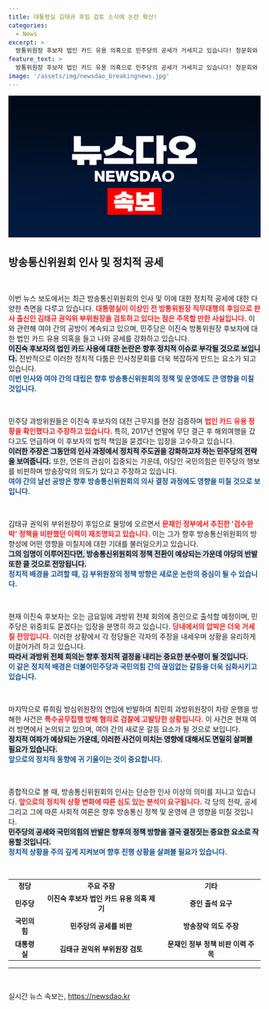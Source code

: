 ```yaml
---
title: 대통령실 김태규 후임 검토 소식에 논란 확산!
categories:
  - News
excerpt: >
  방통위원장 후보자 법인 카드 유용 의혹으로 민주당의 공세가 거세지고 있습니다! 청문회와 현장 검증을 통해 진실을 밝히겠다는 이들의 의도, 그리고 후임 인사 소식까지 아찔한 정치전쟁의 한가운데에 놓인 방송통신위원회 이야기, 클릭하면 모든 것이 공개됩니다!
feature_text: >
  방통위원장 후보자 법인 카드 유용 의혹으로 민주당의 공세가 거세지고 있습니다! 청문회와 현장 검증을 통해 진실을 밝히겠다는 이들의 의도, 그리고 후임 인사 소식까지 아찔한 정치전쟁의 한가운데에 놓인 방송통신위원회 이야기, 클릭하면 모든 것이 공개됩니다!
image: '/assets/img/newsdao_breakingnews.jpg'
---
```


<p><img src="/assets/img/newsdao_breakingnews.jpg" alt="bookingtag 속보" /></p>

<h2 data-ke-size="size26">방송통신위원회 인사 및 정치적 공세</h2>

<p data-ke-size="size16">&nbsp;</p> 

<p>이번 뉴스 보도에서는 최근 방송통신위원회의 인사 및 이에 대한 정치적 공세에 대한 다양한 측면을 다루고 있습니다. <b><span style="color: #ee2323;">대통령실이 이상인 전 방통위원장 직무대행의 후임으로 판사 출신인 김태규 권익위 부위원장을 검토하고 있다는 점은 주목할 만한 사실입니다.</span></b> 이와 관련해 여야 간의 공방이 계속되고 있으며, 민주당은 이진숙 방통위원장 후보자에 대한 법인 카드 유용 의혹을 들고 나와 공세를 강화하고 있습니다. 
<br><b><span style="background-color: #21538527;">이진숙 후보자의 법인 카드 사용에 대한 논란은 향후 정치적 이슈로 부각될 것으로 보입니다.</span></b> 전반적으로 이러한 정치적 다툼은 인사청문회를 더욱 복잡하게 만드는 요소가 되고 있습니다. 
<br><b><span style="color: #1a5490;">이번 인사와 여야 간의 대립은 향후 방송통신위원회의 정책 및 운영에도 큰 영향을 미칠 것입니다.</span></b> </p>

<p data-ke-size="size16">&nbsp;</p>

<p>민주당 과방위원들은 이진숙 후보자의 대전 근무지를 현장 검증하며 <b><span style="color: #ee2323;">법인 카드 유용 정황을 확인했다고 주장하고 있습니다.</span></b> 특히, 2017년 연말에 무단 결근 후 해외여행을 갔다고도 언급하며 이 후보자의 법적 책임을 묻겠다는 입장을 고수하고 있습니다. <br><b><span style="background-color: #21538527;">이러한 주장은 그동안의 인사 과정에서 정치적 주도권을 강화하고자 하는 민주당의 전략을 보여줍니다.</span></b> 또한, 언론의 관심이 집중되는 가운데, 야당인 국민의힘은 민주당의 행보를 비판하며 방송장악의 의도가 있다고 주장하고 있습니다. <br><b><span style="color: #1a5490;">여야 간의 날선 공방은 향후 방송통신위원회의 의사 결정 과정에도 영향을 미칠 것으로 보입니다.</span></b> </p>

<p data-ke-size="size16">&nbsp;</p>

<p>김태규 권익위 부위원장이 후임으로 물망에 오르면서 <b><span style="color: #ee2323;">문재인 정부에서 추진한 '검수완박' 정책을 비판했던 이력이 재조명되고 있습니다.</span></b> 이는 그가 향후 방송통신위원회의 방향성에 어떤 영향을 미칠지에 대한 기대를 불러일으키고 있습니다. <br><b><span style="background-color: #21538527;">그의 임명이 이루어진다면, 방송통신위원회의 정책 전환이 예상되는 가운데 야당의 반발 또한 클 것으로 전망됩니다.</span></b> <br><b><span style="color: #1a5490;">정치적 배경을 고려할 때, 김 부위원장의 정책 방향은 새로운 논란의 중심이 될 수 있습니다.</span></b> </p>

<p data-ke-size="size16">&nbsp;</p>

<p>현재 이진숙 후보자는 오는 금요일에 과방위 전체 회의에 증인으로 출석할 예정이며, 민주당은 위증죄도 묻겠다는 입장을 분명히 하고 있습니다. <b><span style="color: #ee2323;">당내에서의 압박은 더욱 거세질 전망입니다.</span></b> 이러한 상황에서 각 정당들은 각자의 주장을 내세우며 상황을 유리하게 이끌어가려 하고 있습니다. <br><b><span style="background-color: #21538527;">따라서 과방위 전체 회의는 향후 정치적 결정을 내리는 중요한 분수령이 될 것입니다.</span></b> 
<br><b><span style="color: #1a5490;">이 같은 정치적 배경은 더불어민주당과 국민의힘 간의 끊임없는 갈등을 더욱 심화시키고 있습니다.</span></b> </p>

<p data-ke-size="size16">&nbsp;</p>

<p>마지막으로 류희림 방심위원장의 연임에 반발하여 최민희 과방위원장이 차량 운행을 방해한 사건은 <b><span style="color: #ee2323;">특수공무집행 방해 혐의로 검찰에 고발당한 상황입니다.</span></b> 이 사건은 현재 여러 방면에서 논의되고 있으며, 여야 간의 새로운 갈등 요소가 될 것으로 보입니다. <br><b><span style="background-color: #21538527;">정치적 여파가 예상되는 가운데, 이러한 사건이 미치는 영향에 대해서도 면밀히 살펴볼 필요가 있습니다.</span></b> <br><b><span style="color: #1a5490;">앞으로의 정치적 동향에 귀 기울이는 것이 중요합니다.</span></b> </p>

<p data-ke-size="size16">&nbsp;</p> 

<p>종합적으로 볼 때, 방송통신위원회의 인사는 단순한 인사 이상의 의미를 지니고 있습니다. <b><span style="color: #ee2323;">앞으로의 정치적 상황 변화에 따른 심도 있는 분석이 요구됩니다.</span></b> 각 당의 전략, 공세 그리고 그에 따른 사회적 여론은 향후 방송통신 정책 및 운영에 큰 영향을 미칠 것입니다. <br><b><span style="background-color: #21538527;">민주당의 공세와 국민의힘의 반발은 향후의 정책 방향을 결국 결정짓는 중요한 요소로 작용할 것입니다.</span></b> <br><b><span style="color: #1a5490;">정치적 상황을 주의 깊게 지켜보며 향후 진행 상황을 살펴볼 필요가 있습니다.</span></b> </p>

<p data-ke-size="size16">&nbsp;</p> 

<table style="width: 100%; border-collapse: collapse;">
    <tr>
        <td style="text-align: center; height: 17px;"><b>정당</b></td>
        <td style="text-align: center; height: 17px;"><b>주요 주장</b></td>
        <td style="text-align: center; height: 17px;"><b>기타</b></td>
    </tr>
    <tr>
        <td style="text-align: center; height: 17px;"><b>민주당</b></td>
        <td style="text-align: center; height: 17px;"><b>이진숙 후보자 법인 카드 유용 의혹 제기</b></td>
        <td style="text-align: center; height: 17px;"><b>증인 출석 요구</b></td>
    </tr>
    <tr>
        <td style="text-align: center; height: 17px;"><b>국민의힘</b></td>
        <td style="text-align: center; height: 17px;"><b>민주당의 공세를 비판</b></td>
        <td style="text-align: center; height: 17px;"><b>방송장악 의도 주장</b></td>
    </tr>
    <tr>
        <td style="text-align: center; height: 17px;"><b>대통령실</b></td>
        <td style="text-align: center; height: 17px;"><b>김태규 권익위 부위원장 검토</b></td>
        <td style="text-align: center; height: 17px;"><b>문재인 정부 정책 비판 이력 주목</b></td>
    </tr>
</table>

<hr />

<p data-ke-size="size16">&nbsp;</p>
실시간 뉴스 속보는, <a href="https://newsdao.kr" rel="dofollow">https://newsdao.kr</a>


